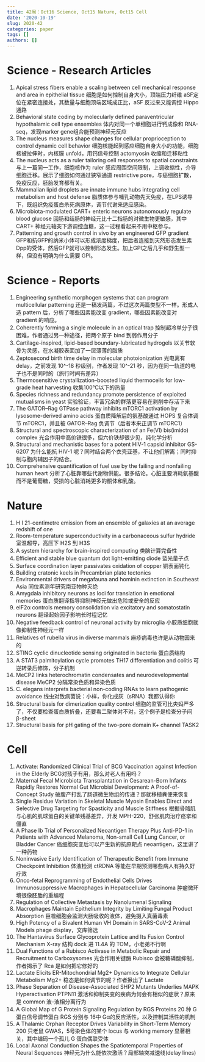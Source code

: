 ```yaml
---
title: 42周：Oct16 Science, Oct15 Nature, Oct15 Cell
date: '2020-10-19'
slug: 2020-42
categories: paper
tags: []
authors: []
---
```

   


# Science - Research Articles

1. Apical stress fibers enable a scaling between cell mechanical response and area in epithelial tissue
   细胞是如何控制自身大小，顶端压力纤维 aSF定位在紧密连接处，其数量与细胞顶端区域成正比，aSF 反过来又能调控 Hippo 通路
2. Behavioral state coding by molecularly defined paraventricular hypothalamic cell type ensembles
   体内对同一个单细胞进行钙成像和 RNA-seq，发现marker gene组合能预测神经元反应
3. The nucleus measures shape changes for cellular proprioception to control dynamic cell behavior
   细胞核能起到感应细胞自身大小的功能，细胞核被拉伸时，内核膜 unfold，用钙信号控制 actomyosin 收缩和迁移粘性
4. The nucleus acts as a ruler tailoring cell responses to spatial constraints
   与上一篇同一工作，细胞核作为 ruler 感应周围空间限制，上调收缩性，介导细胞迁移。展示了细胞如何通过狭窄通道  restrictive pore，与癌细胞扩散，免疫反应，胚胎发育都有关。
5. Mammalian lipid droplets are innate immune hubs integrating cell metabolism and host defense
   脂质体参与哺乳动物先天免疫，在LPS诱导下，既组织免疫蛋白杀死病原体，调节代谢来适应感染。
6. Microbiota-modulated CART+ enteric neurons autonomously regulate blood glucose
   回肠和结肠的神经元比十二指肠的对微生物更敏感，其中 CART+ 神经元轴突下游调控血糖，这一过程看起来不用中枢参与。
7. Patterning and growth control in vivo by an engineered GFP gradient
   GFP和抗GFP的纳米小体可以形成浓度梯度，把后者连接到天然形态发生素Dpp的受体，然后GFP就可以控制形态发生。加上GPI之后几乎和野生型一样，但没有明确为什么需要 GPI。



# Science - Reports

1. Engineering synthetic morphogen systems that can program multicellular patterning
   还是一稿发两篇，不过这次两篇类型不一样。形成人造 pattern 后，分析了哪些因素能改变 gradient，哪些因素能改变对 gradient 的响应。
2. Coherently forming a single molecule in an optical trap
   控制超冷单分子很困难，作者通过另一种途径，把两个原子 bind 到弱作用分子
3. Cartilage-inspired, lipid-based boundary-lubricated hydrogels
   以关节软骨为灵感，在水凝胶表面加了一层薄薄的脂质
4. Zeptosecond birth time delay in molecular photoionization
   光电离有delay，之前发现 10^-18 秒级别，作者发现 10^-21 秒，因为在同一轨道的电子也不是同时的（旅行时间有差异）
5. Thermosensitive crystallization–boosted liquid thermocells for low-grade heat harvesting
   收集100℃以下的热量
6. Species richness and redundancy promote persistence of exploited mutualisms in yeast
   实验验证，丰富冗余的群落更容易在剥削中存活下来
7. The GATOR–Rag GTPase pathway inhibits mTORC1 activation by lysosome-derived amino acids
   蛋白质降解后的氨基酸通过 HOPS 复合体调节 mTORC1，并且被 GATOR–Rag 负调节（后者本来正调节 mTORC1）
8. Structural and spectroscopic characterization of an Fe(VI) bis(imido) complex
   光合作用中高价铁很多，但六价铁却很少见，纯化学分析
9. Structural and mechanistic bases for a potent HIV-1 capsid inhibitor
   GS-6207 为什么能抗 HIV-1 呢？同时结合两个衣壳亚基，不让他们解离；同时抑制与胞内辅因子的结合。
10. Comprehensive quantification of fuel use by the failing and nonfailing human heart
   分析了心脏靠哪些代谢物供能。很多结论。心脏主要消耗氨基酸而不是葡萄糖，受损的心脏消耗更多的酮体和乳酸。




# Nature

01. H I 21-centimetre emission from an ensemble of galaxies at an average redshift of one
02. Room-temperature superconductivity in a carbonaceous sulfur hydride
    室温超导，高压下 H2S 到 H3S
03. A system hierarchy for brain-inspired computing
    类脑计算完备性
04. Efficient and stable blue quantum dot light-emitting diode
    蓝光量子点
05. Surface coordination layer passivates oxidation of copper
    铜表面钝化
06. Building cratonic keels in Precambrian plate tectonics
07. Environmental drivers of megafauna and hominin extinction in Southeast Asia
    同位素测年研究南亚物种灭绝
08. Amygdala inhibitory neurons as loci for translation in emotional memories
    蛋白质翻译指导抑制神经元做出危险或安全的反应
09. eIF2α controls memory consolidation via excitatory and somatostatin neurons
    翻译起始因子影响长时程记忆
10. Negative feedback control of neuronal activity by microglia
    小胶质细胞就像抑制性神经元一样
11. Relatives of rubella virus in diverse mammals
    麻疹病毒也许是从动物园来的
12. STING cyclic dinucleotide sensing originated in bacteria
    蛋白质结构
13. A STAT3 palmitoylation cycle promotes TH17 differentiation and colitis
    可逆转录后修饰，分子机制
14. MeCP2 links heterochromatin condensates and neurodevelopmental disease
    MeCP2 分隔常染色质和异染色质
15. C. elegans interprets bacterial non-coding RNAs to learn pathogenic avoidance
    线虫对致病菌说：小样，你化成灰（sRNA）我都认得你
16. Structural basis for dimerization quality control
    细胞的监管可比央妈严多了，不仅要检查蛋白质折叠，还要看二聚体对不对，这个例子是检查分子间 β-sheet
17. Structural basis for pH gating of the two-pore domain K+ channel TASK2



# Cell

01. Activate: Randomized Clinical Trial of BCG Vaccination against Infection in the Elderly
    BCG对孩子有用，那么对老人有用吗？
02. Maternal Fecal Microbiota Transplantation in Cesarean-Born Infants Rapidly Restores Normal Gut Microbial Development: A Proof-of-Concept Study
    破腹产打乱了肠道微生物组的传递？那就移植粪便来恢复
03. Single Residue Variation in Skeletal Muscle Myosin Enables Direct and Selective Drug Targeting for Spasticity and Muscle Stiffness
    根据骨骼肌与心肌的肌球蛋白的关键单残基差异，开发 MPH-220，舒张肌肉治疗痉挛和僵直
04. A Phase Ib Trial of Personalized Neoantigen Therapy Plus Anti-PD-1 in Patients with Advanced Melanoma, Non-small Cell Lung Cancer, or Bladder Cancer
    癌细胞突变后可以产生新的抗原靶点 neoantigen，这里讲了一种药物
05. Noninvasive Early Identification of Therapeutic Benefit from Immune Checkpoint Inhibition
    体液检测 ctRDNA 等能在早期预测哪些病人有持久好疗效
06. Onco-fetal Reprogramming of Endothelial Cells Drives Immunosuppressive Macrophages in Hepatocellular Carcinoma
    肿瘤微环境很像胚胎的重编程
07. Regulation of Collective Metastasis by Nanolumenal Signaling
08. Macrophages Maintain Epithelium Integrity by Limiting Fungal Product Absorption
    巨噬细胞会监测大肠吸收的液体，避免摄入真菌毒素
09. High Potency of a Bivalent Human VH Domain in SARS-CoV-2 Animal Models
    phage display，文库筛选
10. The Hantavirus Surface Glycoprotein Lattice and Its Fusion Control Mechanism
    X-ray 结构 dock 进 11.4A 的 TOM，小老弟不行啊
11. Dual Functions of a Rubisco Activase in Metabolic Repair and Recruitment to Carboxysomes
    光合作用关键酶 Rubisco 会被糖磷酸抑制，作者揭示了 Rca 是如何把它修好的
12. Lactate Elicits ER-Mitochondrial Mg2+ Dynamics to Integrate Cellular Metabolism
    Mg2+ 稳态是如何调节的呢？作者揪出了 Lactate 
13. Phase Separation of Disease-Associated SHP2 Mutants Underlies MAPK Hyperactivation
    PTPN11 激活和抑制突变的疾病为何会有相似的症状？原来是 common 液-液相分离行为
14. A Global Map of G Protein Signaling Regulation by RGS Proteins
    20 种 G蛋白信号调节蛋白 RGS 分别与 16中 Gα的反应活性，以及控制其活性的机制
15. A Thalamic Orphan Receptor Drives Variability in Short-Term Memory
    200 只老鼠 GWAS，5号染色体的某个 locus 与 working memory 显著相关，其中编码一个孤儿 G 蛋白偶联受体
16. Local Axonal Conduction Shapes the Spatiotemporal Properties of Neural Sequences
    神经元为什么能依次激活？局部轴突减速线(delay lines)
